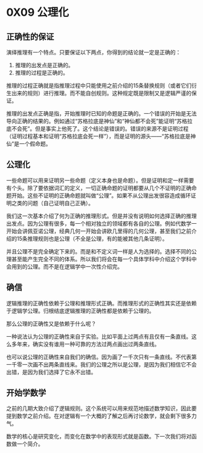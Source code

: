 # 0X09 公理化

## 正确性的保证

演绎推理有一个特点。只要保证以下两点，你得到的结论就一定是正确的：

1. 推理的出发点是正确的。
1. 推理的过程是正确的。

推理的过程正确就是指推理过程中只能使用之前介绍的15条替换规则（或者它们衍生出来的规则）进行推理。而不能自创规则。这种规定既是限制又是逻辑严谨的保证。

推理的出发点正确是指，开始推理时已知的命题是正确的。一个错误的开始是无法导向正确的结果的。例如通过“苏格拉底是神仙”和“神仙都不会死”能证明“苏格拉底不会死”。但是事实上他死了。这个结论是错误的。错误的来源不是证明过程（证明过程基本和证明“苏格拉底会死一样”），而是证明的源头——“苏格拉底是神仙”是一个假命题。

## 公理化

一些命题可以用来证明另一些命题（定义本身也是命题）。但是证明和定一样需要有个头。除了要依据词汇的定义，一切正确命题的证明都要从几个不证明的正确命题开始。这些不证明的正确命题就叫做“公理”。如果不从公理出发很容造成循环证明之类的问题（自己证明自己正确）。

我们这一次基本介绍了何为正确的推理形式。但是并没有说明如何选择正确的推理出发点。因为公理有很多，每一个相对独立的领域都有各自的公理。例如代数学一开始会讲佩亚诺公理，经典几何一开始会讲欧几里得的几何公理，甚至我们之前介绍的15条推理规则也是公理（不全是公理，有的能被其他几条证明）。

并且公理不是完全确定下来的。而是和不定义词一样是人为选择的。选择不同的公理甚至能产生完全不同的体系。所以我们将会在每一个具体学科中介绍这个学科中会用到的公理。而不是在逻辑学中一次性介绍完。

## 确信

逻辑推理的正确性依赖于公理和推理形式正确。而推理形式的正确性其实还是依赖于逻辑学公理。归根结底逻辑推理的正确性都是依赖于公理的。

那么公理的正确性又是依赖于什么呢？

一种说法认为公理的正确性来自于实验。比如平面上过两点有且仅有一条直线。这么多年来，确实没有谁用一种可靠的方法过两点画出过两条直线。

也可以说公理的正确性来自我们的确信。因为画了一千次只有一条直线。不代表第一千零一次画不出两条直线来。我们的公理之所以是公理，是因为我们相信它不会出错，是因为我们选择了它永不出错。

## 开始学数学

之前的几期大致介绍了逻辑规则。这个系统可以用来规范地描述数学知识，因此要提到数学之前介绍。在对逻辑有一个大概的了解之后再讨论数学，就会剩下很多力气。

数学的核心是研究变化，而变化在数学中的表现形式就是函数。下一次我们将对函数做一个简介。
